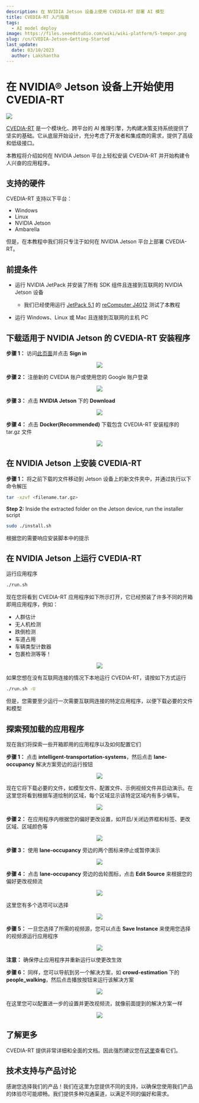 ```yaml
---
description: 在 NVIDIA Jetson 设备上使用 CVEDIA-RT 部署 AI 模型
title: CVEDIA-RT 入门指南
tags:
  - AI model deploy
image: https://files.seeedstudio.com/wiki/wiki-platform/S-tempor.png
slug: /cn/CVEDIA-Jetson-Getting-Started
last_update:
  date: 03/10/2023
  author: Lakshantha
---
```


# 在 NVIDIA® Jetson 设备上开始使用 CVEDIA-RT

<div style={{textAlign:'center'}}><img src="https://files.seeedstudio.com/wiki/CVEDIA/thumb.gif" style={{width:1000, height:'auto'}}/></div>

[CVEDIA-RT](https://www.cvedia.com/cvedia-rt) 是一个模块化、跨平台的 AI 推理引擎，为构建决策支持系统提供了坚实的基础。它从底层开始设计，充分考虑了开发者和集成商的需求，提供了高级和低级接口。

本教程将介绍如何在 NVIDIA Jetson 平台上轻松安装 CVEDIA-RT 并开始构建令人兴奋的应用程序。

## 支持的硬件

CVEDIA-RT 支持以下平台：

- Windows
- Linux 
- NVIDIA Jetson
- Ambarella

但是，在本教程中我们将只专注于如何在 NVIDIA Jetson 平台上部署 CVEDIA-RT。

## 前提条件

- 运行 NVIDIA JetPack 并安装了所有 SDK 组件且连接到互联网的 NVIDIA Jetson 设备

  - 我们已经使用运行 [JetPack 5.1](https://developer.nvidia.com/embedded/jetpack-sdk-51) 的 [reComputer J4012](https://www.seeedstudio.com/reComputer-J4012-p-5586.html) 测试了本教程
- 运行 Windows、Linux 或 Mac 且连接到互联网的主机 PC
 
## 下载适用于 NVIDIA Jetson 的 CVEDIA-RT 安装程序

**步骤 1：** 访问[此页面](https://rt.cvedia.com/)并点击 **Sign in** 

<div align="center"><img width={500} src="https://files.seeedstudio.com/wiki/CVEDIA/10.png" /></div>

**步骤 2：** 注册新的 CVEDIA 账户或使用您的 Google 账户登录

<div align="center"><img width={300} src="https://files.seeedstudio.com/wiki/CVEDIA/14.png" /></div>

**步骤 3：** 点击 **NVIDIA Jetson** 下的 **Download**

<div align="center"><img width={500} src="https://files.seeedstudio.com/wiki/CVEDIA/12.jpg" /></div>

**步骤 4：** 点击 **Docker(Recommended)** 下载包含 CVEDIA-RT 安装程序的 tar.gz 文件

<div align="center"><img width={1000} src="https://files.seeedstudio.com/wiki/CVEDIA/13.png" /></div>

## 在 NVIDIA Jetson 上安装 CVEDIA-RT

**步骤 1：** 将之前下载的文件移动到 Jetson 设备上的新文件夹中，并通过执行以下命令解压

```sh
tar -xzvf <filename.tar.gz>
```

**Step 2:** Inside the extracted folder on the Jetson device, run the installer script

```sh
sudo ./install.sh
```

根据您的需要响应安装脚本中的提示

## 在 NVIDIA Jetson 上运行 CVEDIA-RT

运行应用程序

```sh
./run.sh
```

现在您将看到 CVEDIA-RT 应用程序如下所示打开，它已经预装了许多不同的开箱即用应用程序，例如：

- 人群估计
- 无人机检测
- 跌倒检测
- 车道占用
- 车辆类型计数器
- 包裹检测等等！

<div align="center"><img width={1000} src="https://files.seeedstudio.com/wiki/CVEDIA/15.png" /></div>

如果您想在没有互联网连接的情况下本地运行 CVEDIA-RT，请按如下方式运行

```sh
./run.sh -U
```

但是，您需要至少运行一次需要互联网连接的特定应用程序，以便下载必要的文件和模型

## 探索预加载的应用程序

现在我们将探索一些开箱即用的应用程序以及如何配置它们

**步骤 1：** 点击 **intelligent-transportation-systems**，然后点击 **lane-occupancy** 解决方案旁边的运行按钮

<div align="center"><img width={1000} src="https://files.seeedstudio.com/wiki/CVEDIA/2.jpg" /></div>

现在它将下载必要的文件，如模型文件、配置文件、示例视频文件并启动演示。在这里您将看到根据车道绘制的区域，每个区域显示该特定区域内有多少辆车。

<div align="center"><img width={1000} src="https://files.seeedstudio.com/wiki/CVEDIA/lane-GIF.gif" /></div>

**步骤 2：** 在应用程序内根据您的偏好更改设置，如开启/关闭边界框和标签、更改区域、区域颜色等

<div align="center"><img width={350} src="https://files.seeedstudio.com/wiki/CVEDIA/3.jpg" /></div>

**步骤 3：** 使用 **lane-occupancy** 旁边的两个图标来停止或暂停演示

<div align="center"><img width={300} src="https://files.seeedstudio.com/wiki/CVEDIA/4.jpg" /></div>

**步骤 4：** 点击 **lane-occupancy** 旁边的齿轮图标，点击 **Edit Source** 来根据您的偏好更改视频流

<div align="center"><img width={550} src="https://files.seeedstudio.com/wiki/CVEDIA/5.jpg" /></div>

这里您有多个选项可以选择

<div align="center"><img width={400} src="https://files.seeedstudio.com/wiki/CVEDIA/6.jpg" /></div>

**步骤 5：** 一旦您选择了所需的视频源，您可以点击 **Save Instance** 来使用您选择的视频源运行应用程序

<div align="center"><img width={350} src="https://files.seeedstudio.com/wiki/CVEDIA/7.jpg" /></div>

**注意：** 确保停止应用程序并重新运行以使更改生效

**步骤 6：** 同样，您可以导航到另一个解决方案，如 **crowd-estimation** 下的 **people_walking**，然后点击播放按钮来运行该解决方案

<div align="center"><img width={1000} src="https://files.seeedstudio.com/wiki/CVEDIA/Crowd-GIF-small.gif" /></div>

在这里您可以配置进一步的设置并更改视频流，就像前面提到的解决方案一样

<div align="center"><img width={180} src="https://files.seeedstudio.com/wiki/CVEDIA/9.jpg" /></div>

## 了解更多

CVEDIA-RT 提供非常详细和全面的文档。因此强烈建议您在[这里](http://docs.cvedia.com)查看它们。

## 技术支持与产品讨论

感谢您选择我们的产品！我们在这里为您提供不同的支持，以确保您使用我们产品的体验尽可能顺畅。我们提供多种沟通渠道，以满足不同的偏好和需求。

<div class="button_tech_support_container">
<a href="https://forum.seeedstudio.com/" class="button_forum"></a> 
<a href="https://www.seeedstudio.com/contacts" class="button_email"></a>
</div>

<div class="button_tech_support_container">
<a href="https://discord.gg/eWkprNDMU7" class="button_discord"></a> 
<a href="https://github.com/Seeed-Studio/wiki-documents/discussions/69" class="button_discussion"></a>
</div>